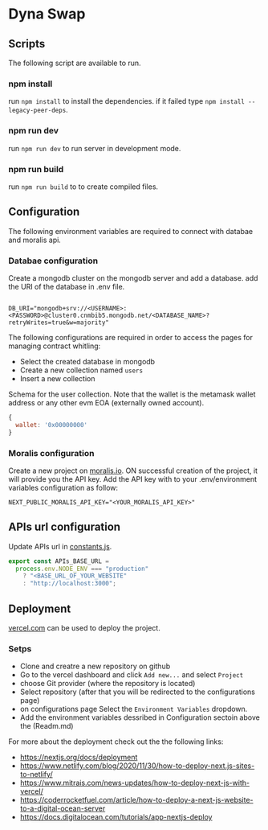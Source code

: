# Dyna Swap

## Scripts

The following script are available to run.

### npm install

run `npm install` to install the dependencies. if it failed type `npm install --legacy-peer-deps`.

### npm run dev

run `npm run dev` to run server in development mode.

### npm run build

run `npm run build` to to create compiled files.

## Configuration

The following environment variables are required to connect with databae and moralis api.

### Databae configuration

Create a mongodb cluster on the mongodb server and add a database. add the URI of the database in .env file.

```

DB_URI="mongodb+srv://<USERNAME>:<PASSWORD>@cluster0.cnmbib5.mongodb.net/<DATABASE_NAME>?retryWrites=true&w=majority"

```

The following configurations are required in order to access the pages for managing contract whitling:

- Select the created database in mongodb
- Create a new collection named `users`
- Insert a new collection

Schema for the user collection. Note that the wallet is the metamask wallet address or any other evm EOA (externally owned account).

```JavaScript
{
  wallet: '0x00000000'
}
```

### Moralis configuration

Create a new project on [moralis.io](https://moralis.io). ON successful creation of the project, it will provide you the API key. Add the API key with to your .env/environment variables configuration as follow:

```
NEXT_PUBLIC_MORALIS_API_KEY="<YOUR_MORALIS_API_KEY>"
```

## APIs url configuration
Update APIs url in [constants.js](./utils/constants.js).
```JavaScript
export const APIs_BASE_URL =
  process.env.NODE_ENV === "production"
    ? "<BASE_URL_OF_YOUR_WEBSITE"
    : "http://localhost:3000";
```

## Deployment

[vercel.com](https://vercel.com/) can be used to deploy the project.

### Setps

- Clone and creatre a new repository on github
- Go to the vercel dashboard and click `Add new...` and select `Project`
- choose Git provider (where the repository is located)
- Select repository (after that you will be redirected to the configurations page)
- on configurations page Select the `Environment Variables` dropdown.
- Add the environment variables dessribed in Configuration sectoin above the (Readm.md)

For more about the deployment check out the the following links:

- https://nextjs.org/docs/deployment
- https://www.netlify.com/blog/2020/11/30/how-to-deploy-next.js-sites-to-netlify/
- https://www.mitrais.com/news-updates/how-to-deploy-next-js-with-vercel/
- https://coderrocketfuel.com/article/how-to-deploy-a-next-js-website-to-a-digital-ocean-server
- https://docs.digitalocean.com/tutorials/app-nextjs-deploy
